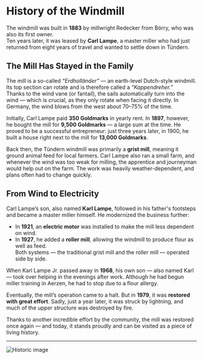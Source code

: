 # History of the Windmill

The windmill was built in **1883** by millwright Redecker from Börry, who was also its first owner.  
Ten years later, it was leased by **Carl Lampe**, a master miller who had just returned from eight years of travel and wanted to settle down in Tündern.

## The Mill Has Stayed in the Family

The mill is a so-called *“Erdholländer”* — an earth-level Dutch-style windmill. Its top section can rotate and is therefore called a *“Kappendreher.”*  
Thanks to the wind vane (or fantail), the sails automatically turn into the wind — which is crucial, as they only rotate when facing it directly. In Germany, the wind blows from the west about 70–75% of the time.

Initially, Carl Lampe paid **350 Goldmarks** in yearly rent. In **1897**, however, he bought the mill for **9,500 Goldmarks** — a large sum at the time. He proved to be a successful entrepreneur: just three years later, in 1900, he built a house right next to the mill for **13,000 Goldmarks**.

Back then, the Tündern windmill was primarily a **grist mill**, meaning it ground animal feed for local farmers. Carl Lampe also ran a small farm, and whenever the wind was too weak for milling, the apprentice and journeyman would help out on the farm. The work was heavily weather-dependent, and plans often had to change quickly.

## From Wind to Electricity

Carl Lampe’s son, also named **Karl Lampe**, followed in his father's footsteps and became a master miller himself. He modernized the business further:

- In **1921**, an **electric motor** was installed to make the mill less dependent on wind.
- In **1927**, he added a **roller mill**, allowing the windmill to produce flour as well as feed.  
  Both systems — the traditional grist mill and the roller mill — operated side by side.

When Karl Lampe Jr. passed away in **1968**, his own son — also named Karl — took over helping in the evenings after work. Although he had begun miller training in Aerzen, he had to stop due to a flour allergy.

Eventually, the mill’s operation came to a halt. But in **1979**, it was **restored with great effort**. Sadly, just a year later, it was struck by lightning, and much of the upper structure was destroyed by fire.

Thanks to another incredible effort by the community, the mill was restored once again — and today, it stands proudly and can be visited as a piece of living history.

---

![Historic image](/imgs/from-wikipedia.png)
